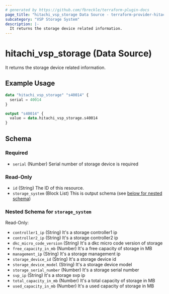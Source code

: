 ```yaml
---
# generated by https://github.com/fbreckle/terraform-plugin-docs
page_title: "hitachi_vsp_storage Data Source - terraform-provider-hitachi"
subcategory: "VSP Storage System"
description: |-
  It returns the storage device related information.
---
```


# hitachi_vsp_storage (Data Source)

It returns the storage device related information.

## Example Usage

```terraform
data "hitachi_vsp_storage" "s40014" {
  serial = 40014
}

output "s40014" {
  value = data.hitachi_vsp_storage.s40014
}
```

<!-- schema generated by tfplugindocs -->
## Schema

### Required

- `serial` (Number) Serial number of storage device is required

### Read-Only

- `id` (String) The ID of this resource.
- `storage_system` (Block List) This is output schema (see [below for nested schema](#nestedblock--storage_system))

<a id="nestedblock--storage_system"></a>
### Nested Schema for `storage_system`

Read-Only:

- `controller1_ip` (String) It's a storage controller1 ip
- `controller2_ip` (String) It's a storage controller2 ip
- `dkc_micro_code_version` (String) It's a dkc micro code version of storage
- `free_capacity_in_mb` (Number) It's a free capacity of storage in MB
- `management_ip` (String) It's a storage management ip
- `storage_device_id` (String) It's a storage device id
- `storage_device_model` (String) It's a storage device model
- `storage_serial_number` (Number) It's a storage serial number
- `svp_ip` (String) It's a storage svp ip
- `total_capacity_in_mb` (Number) It's a total capacity of storage in MB
- `used_capacity_in_mb` (Number) It's a used capacity of storage in MB


